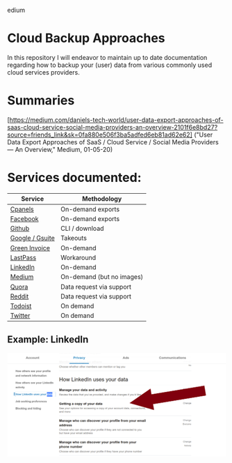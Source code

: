 edium
# Cloud Backup Approaches
In this repository I will endeavor to maintain up to date documentation regarding how to backup your (user) data from various commonly used cloud services providers. 

# Summaries

[https://medium.com/daniels-tech-world/user-data-export-approaches-of-saas-cloud-service-social-media-providers-an-overview-2101f6e8bd27?source=friends_link&sk=0fa880e506f3ba5adfed6eb81ad62e62] ("User Data Export Approaches of SaaS / Cloud Service / Social Media Providers — An Overview," Medium, 01-05-20)

# Services documented:

| Service | Methodology |
| --- | --- |
| [Cpanels](https://github.com/danielrosehilljlm/CloudBackupApproaches/blob/master/Cpanels.md) | On-demand exports |
| [Facebook](https://github.com/danielrosehilljlm/CloudBackupApproaches/blob/master/Facebook.md) | On-demand exports |
| [Github](https://github.com/danielrosehilljlm/CloudBackupApproaches/blob/master/Github.md) | CLI / download |
| [Google / Gsuite](https://github.com/danielrosehilljlm/CloudBackupApproaches/blob/master/GoogleGsuite.md) | Takeouts |
| [Green Invoice](https://github.com/danielrosehilljlm/CloudBackupApproaches/blob/master/GreenInvoice.md) | On-demand |
| [LastPass](https://github.com/danielrosehilljlm/CloudBackupApproaches/blob/master/LastPass.md) | Workaround |
| [LinkedIn](https://github.com/danielrosehilljlm/CloudBackupApproaches/blob/master/LinkedIn.md) | On-demand |
| [Medium](https://github.com/danielrosehilljlm/CloudBackupApproaches/blob/master/Medium.md) | On-demand (but no images) |
| [Quora](https://github.com/danielrosehilljlm/CloudBackupApproaches/blob/master/Quora.md) | Data request via support |
| [Reddit](https://github.com/danielrosehilljlm/CloudBackupApproaches/blob/master/Reddit.md) | Data request via support |
| [Todoist](https://github.com/danielrosehilljlm/CloudBackupApproaches/blob/master/Todoist.md) | On demand |
| [Twitter](https://github.com/danielrosehilljlm/CloudBackupApproaches/blob/master/Twitter.md) | On demand |




## Example: LinkedIn

![LinkedIn](/images/0108.png)
